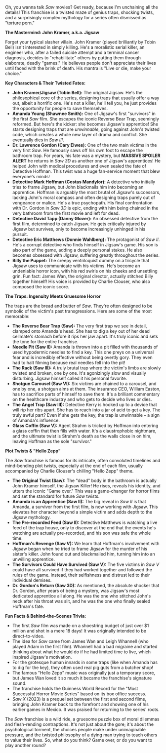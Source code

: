 Oh, you wanna talk *Saw* movies? Get ready, because I'm unchaining all the details! This franchise is a twisted maze of genius traps, shocking twists, and a surprisingly complex mythology for a series often dismissed as "torture porn."

**The Mastermind: John Kramer, a.k.a. Jigsaw**

Forget your typical slasher villain. John Kramer (played brilliantly by Tobin Bell) isn't interested in simply killing. He's a moralistic serial killer, an engineer who, after a failed suicide attempt and a terminal cancer diagnosis, decides to "rehabilitate" others by putting them through elaborate, deadly "games." He believes people don't appreciate their lives until faced with the brink of death. His mantra is "Live or die, make your choice."

**Key Characters & Their Twisted Fates:**

* **John Kramer/Jigsaw (Tobin Bell):** The original Jigsaw. He's the philosophical core of the series, designing traps that usually offer a way out, albeit a horrific one. He's not a killer, he'll tell you, he just provides the opportunity for people to save themselves.
* **Amanda Young (Shawnee Smith):** One of Jigsaw's first "survivors" in the first *Saw* film. She escapes the iconic Reverse Bear Trap, seemingly reformed. But here's the kicker: she becomes Jigsaw's apprentice! She starts designing traps that are *unwinnable*, going against John's twisted code, which creates a whole new layer of drama and conflict. She eventually dies in *Saw III*.
* **Dr. Lawrence Gordon (Cary Elwes):** One of the two main victims in the very first *Saw*. He famously saws off his own foot to escape the bathroom trap. For years, his fate was a mystery, but **MASSIVE SPOILER ALERT** he returns in *Saw 3D* as another one of Jigsaw's apprentices! He helped John with medical procedures and even sealed the fate of Detective Hoffman. This twist was a huge fan-service moment that blew everyone's minds!
* **Detective Mark Hoffman (Costas Mandylor):** A detective who initially tries to frame Jigsaw, but John blackmails him into becoming an apprentice. Hoffman is arguably the most brutal of Jigsaw's successors, lacking John's moral compass and often designing traps purely out of vengeance or malice. He's a true psychopath. His final confrontation with Dr. Gordon in *Saw 3D* is epic, ending with him being chained in the very bathroom from the first movie and left for dead.
* **Detective David Tapp (Danny Glover):** An obsessed detective from the first film, determined to catch Jigsaw. He gets critically injured by Jigsaw but survives, only to become increasingly unhinged in his pursuit.
* **Detective Eric Matthews (Donnie Wahlberg):** The protagonist of *Saw II*. He's a corrupt detective who finds himself in Jigsaw's game. His son is also part of the game, adding a deeply personal stakes. He also becomes obsessed with Jigsaw, suffering greatly throughout the series.
* **Billy the Puppet:** The creepy ventriloquist dummy on a tricycle that Jigsaw uses to communicate with his victims. He's become an undeniable horror icon, with his red swirls on his cheeks and unsettling grin. Fun fact: James Wan, the original director, actually stitched Billy together himself! His voice is provided by Charlie Clouser, who also composed the iconic score.

**The Traps: Ingenuity Meets Gruesome Horror**

The traps are the bread and butter of *Saw*. They're often designed to be symbolic of the victim's past transgressions. Here are some of the most memorable:

* **The Reverse Bear Trap (Saw):** The very first trap we see in detail, clamped onto Amanda's head. She has to dig a key out of her dead cellmate's stomach before it rips her jaw apart. It's truly iconic and sets the tone for the entire franchise.
* **Needle Pit (Saw II):** Amanda is thrown into a pit filled with thousands of used hypodermic needles to find a key. This one preys on a universal fear and is incredibly effective without being overtly gory. They even had to halt filming because real needles fell into the pit!
* **The Rack (Saw III):** A truly brutal trap where the victim's limbs are slowly twisted and broken, one by one. It's agonizingly slow and visually disturbing. Jigsaw himself called it his personal favorite.
* **Shotgun Carousel (Saw VI):** Six victims are chained to a carousel, and one by one, a shotgun aims at them. The insurance CEO, William Easton, has to sacrifice parts of himself to save them. It's a brilliant commentary on the healthcare industry and who gets to decide who lives or dies.
* **The Angel Trap (Saw III):** Detective Kerry is hooked up to a device that will rip her ribs apart. She has to reach into a jar of acid to get a key. The truly awful part? Even if she gets the key, the trap is unwinnable – a sign of Amanda's influence.
* **Glass Coffin (Saw V):** Agent Strahm is tricked by Hoffman into entering a glass coffin that then fills with water. It's a claustrophobic nightmare, and the ultimate twist is Strahm's death as the walls close in on him, leaving Hoffman as the sole "survivor."

**Plot Twists & "Hello Zepp"**

The *Saw* franchise is famous for its intricate, often convoluted timelines and mind-bending plot twists, especially at the end of each film, usually accompanied by Charlie Clouser's chilling "Hello Zepp" theme.

* **The Original Twist (Saw):** The "dead" body in the bathroom is actually John Kramer himself, the Jigsaw Killer! He rises, reveals his identity, and utters the iconic "Game over." This was a game-changer for horror films and set the standard for future *Saw* twists.
* **Amanda is an Apprentice (Saw II):** The big reveal in *Saw II* is that Amanda, a survivor from the first film, is now working with Jigsaw. This elevates her character beyond a simple victim and adds depth to the Jigsaw mythology.
* **The Pre-recorded Feed (Saw II):** Detective Matthews is watching a live feed of the trap house, only to discover at the end that the events he's watching are actually pre-recorded, and his son was safe the whole time.
* **Hoffman's Revenge (Saw V):** We learn that Hoffman's involvement with Jigsaw began when he tried to frame Jigsaw for the murder of his sister's killer. John found out and blackmailed him, turning him into an unwilling apprentice.
* **The Survivors Could Have Survived (Saw V):** The five victims in *Saw V* could have all survived if they had worked together and followed the rules of the game. Instead, their selfishness and distrust led to their individual demises.
* **Dr. Gordon's Return (Saw 3D):** As mentioned, the absolute shocker that Dr. Gordon, after years of being a mystery, was Jigsaw's most dedicated apprentice all along. He was the one who stitched John's neck after his throat was slit, and he was the one who finally sealed Hoffman's fate.

**Fun Facts & Behind-the-Scenes Trivia:**

* The first *Saw* film was made on a shoestring budget of just over $1 million and shot in a mere 18 days! It was originally intended to be direct-to-video.
* The idea for *Saw* came from James Wan and Leigh Whannell (who played Adam in the first film). Whannell had a bad migraine and started thinking about what he would do if he had limited time to live, which inspired Jigsaw's motivation.
* For the grotesque human innards in some traps (like when Amanda has to dig for the key), they often used real pig guts from a butcher shop!
* The famous "Hello Zepp" music was originally just a temporary score, but James Wan loved it so much it became the franchise's signature sound.
* The franchise holds the Guinness World Record for the "Most Successful Horror Movie Series" based on its box office success.
* *Saw X* (2023) is a prequel set between the first and second films, bringing John Kramer back to the forefront and showing one of his earlier games in Mexico. It was praised for returning to the series' roots.

The *Saw* franchise is a wild ride, a gruesome puzzle box of moral dilemmas and flesh-rending contraptions. It's not just about the gore; it's about the psychological torment, the choices people make under unimaginable pressure, and the twisted philosophy of a dying man trying to teach others to value their lives. So, what do you think? Game over, or do you want to play another round?